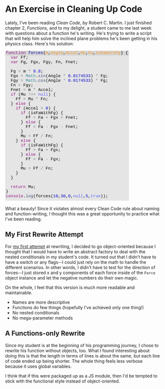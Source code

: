 # An Exercise in Cleaning Up Code

Lately, I've been reading _Clean Code_, by Robert C. Martin. I just finished chapter 2, _Functions,_ and to my delight, a student came to me last week with questions about a function he's writing. He's trying to write a script that will help him solve the inclined plane problems he's been getting in his physics class. Here's his solution:

![A Franken-function](student-code.png)

What a beauty! Since it violates almost every Clean Code rule about naming and function-writing, I thought this was a great opportunity to practice what I've been reading.

## My First Rewrite Attempt

For [my first attempt](rewrite.js) at rewriting, I decided to go object-oriented because I thought that I would have to write an abstract factory to deal with the nested conditionals in my student's code. It turned out that I didn't have to have a switch or any flags--I could just rely on the math to handle the different scenarios. In other words, I didn't have to test for the direction of forces--I just stored x and y components of each force inside of the `Force` object instance and let the negative numbers do their own magic.

On the whole, I feel that this version is much more readable and maintainable.

- Names are more descriptive
- Functions do few things (hopefully I've achieved only one thing!)
- No nested conditionals
- No mega-parameter methods

## A Functions-only Rewrite

Since my student is at the beginning of his programming journey, I chose to rewrite his function without objects, too. What I found interesting about doing this is that the length in terms of lines is about the same, but each line of code ended up being shorter. The whole thing feels less verbose because it uses global variables.

I think that if this were packaged up as a JS module, then I'd be tempted to stick with the functional style instead of object-oriented.
